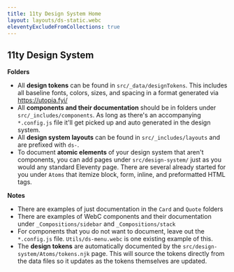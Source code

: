 ```yaml
---
title: 11ty Design System Home
layout: layouts/ds-static.webc
eleventyExcludeFromCollections: true
---
```


## 11ty Design System

**Folders**

* All **design tokens** can be found in `src/_data/designTokens`. This includes all baseline fonts, colors, sizes, and spacing in a format generated via <https://utopia.fyi/>
* All **components and their documentation** should be in folders under `src/_includes/components`. As long as there's an accompanying `*.config.js` file it'll get picked up and auto generated in the design system.
* All **design system layouts** can be found in `src/_includes/layouts` and are prefixed with `ds-`.
* To document **atomic elements** of your design system that aren't components, you can add pages under `src/design-system/` just as you would any standard Eleventy page. There are several already started for you under `Atoms` that itemize block, form, inline, and preformatted HTML tags.

**Notes**

* There are examples of just documentation in the `Card` and `Quote` folders
* There are examples of WebC components and their documentation under `_Compositions/sidebar` and `_Compositions/stack`
* For components that you do not want to document, leave out the `*.config.js` file. `Utils/ds-menu.webc` is one existing example of this.
* The **design tokens** are automatically documented by the `src/design-system/Atoms/tokens.njk` page. This will source the tokens directly from the data files so it updates as the tokens themselves are updated.
